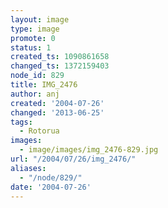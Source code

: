 ```yaml
---
layout: image
type: image
promote: 0
status: 1
created_ts: 1090861658
changed_ts: 1372159403
node_id: 829
title: IMG_2476
author: anj
created: '2004-07-26'
changed: '2013-06-25'
tags:
  - Rotorua
images:
  - image/images/img_2476-829.jpg
url: "/2004/07/26/img_2476/"
aliases:
  - "/node/829/"
date: '2004-07-26'
---
```


